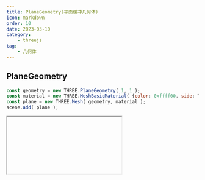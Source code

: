 ```yaml
---
title: PlaneGeometry(平面缓冲几何体)
icon: markdown
order: 10
date: 2023-03-10
category:
    - threejs
tag:
    - 几何体
---
```


## PlaneGeometry

```js
const geometry = new THREE.PlaneGeometry( 1, 1 );
const material = new THREE.MeshBasicMaterial( {color: 0xffff00, side: THREE.DoubleSide} );
const plane = new THREE.Mesh( geometry, material );
scene.add( plane );
```

<IFrame url="https://luotainxu-demo.netlify.app/#/threejs/planeGeometry"/>

## 构造器

### width : Float

平面沿着X轴的宽度。默认值是1

### height : Float

平面沿着Y轴的高度。默认值是1

### widthSegments : Integer

（可选）平面的宽度分段数，默认值是1

### heightSegments : Integer

（可选）平面的高度分段数，默认值是1

## 属性

共有属性请参见其基类BufferGeometry

### .parameters

一个包含着构造函数中每个参数的对象。在对象实例化之后，对该属性的任何修改都不会改变这个几何体

## 方法

共有方法请参见其基类BufferGeometry

